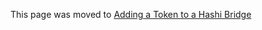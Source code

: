This page was moved to [Adding a Token to a Hashi Bridge](../../../../adding-a-token-to-a-hashi-bridge)
